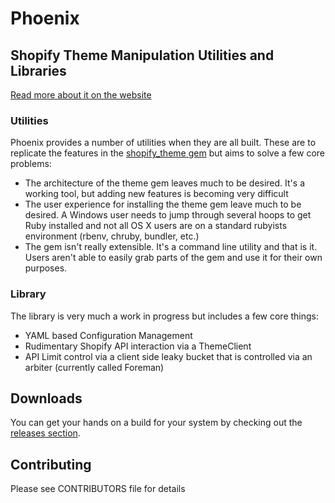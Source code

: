# Phoenix
## Shopify Theme Manipulation Utilities and Libraries

[Read more about it on the website](http://csaunders.github.io/phoenix)

### Utilities

Phoenix provides a number of utilities when they are all built. These are to replicate the features in the [shopify_theme gem](https://github.com/shopify/shopify_theme) but aims to solve a few core problems:

- The architecture of the theme gem leaves much to be desired. It's a working tool, but adding new features is becoming very difficult
- The user experience for installing the theme gem leave much to be desired. A Windows user needs to jump through several hoops to get Ruby installed and not all OS X users are on a standard rubyists environment (rbenv, chruby, bundler, etc.)
- The gem isn't really extensible. It's a command line utility and that is it. Users aren't able to easily grab parts of the gem and use it for their own purposes.

### Library

The library is very much a work in progress but includes a few core things:

- YAML based Configuration Management
- Rudimentary Shopify API interaction via a ThemeClient
- API Limit control via a client side leaky bucket that is controlled via an arbiter (currently called Foreman)

## Downloads

You can get your hands on a build for your system by checking out the [releases section](https://github.com/csaunders/phoenix/releases).


## Contributing

Please see CONTRIBUTORS file for details

